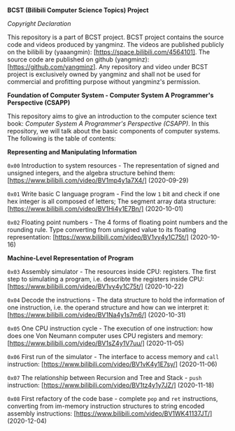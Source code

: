 **BCST (Bilibili Computer Science Topics) Project**

*Copyright Declaration*

This repository is a part of BCST project. BCST project contains the source code and videos produced by yangminz. The videos are published publicly on the bilibili by (yaaangmin): [https://space.bilibili.com/4564101]. The source code are published on github (yangminz): [https://github.com/yangminz]. Any repository and video under BCST project is exclusively owned by yangminz and shall not be used for commercial and profitting purpose without yangminz's permission.

**Foundation of Computer System - Computer System A Programmer's Perspective (CSAPP)**

This repository aims to give an introduction to the computer science text book: *Computer System A Programmer's Perspective (CSAPP)*. In this repository, we will talk about the basic components of computer systems. The following is the table of contents:

**Representing and Manipulating Information**

`0x00` Introduction to system resources - The representation of signed and unsigned integers, and the algebra structure behind them: [https://www.bilibili.com/video/BV1mp4y1a7X4/] (2020-09-29)

`0x01` Write basic C language program - Find the low `1` bit and check if one hex integer is all composed of letters; The segment array data structure: [https://www.bilibili.com/video/BV1Hi4y1E7Bn/] (2020-10-01)

`0x02` Floating point numbers - The 4 forms of floating point numbers and the rounding rule. Type converting from unsigned value to its floating representation: [https://www.bilibili.com/video/BV1vy4y1C75t/] (2020-10-16)

**Machine-Level Representation of Program**

`0x03` Assembly simulator - The resources inside CPU: registers. The first step to simulating a program, i.e. describte the registers inside CPU: [https://www.bilibili.com/video/BV1vy4y1C75t/] (2020-10-22)

`0x04` Decode the instructions - The data structure to hold the information of one instruction, i.e. the operand structure and how can we interpret it: [https://www.bilibili.com/video/BV1Na4y1s7m6/] (2020-10-31)

`0x05` One CPU instruction cycle - The execution of one instruction: how does one Von Neumann computer uses CPU registers and memory: [https://www.bilibili.com/video/BV1sZ4y1V7uu/] (2020-11-05)

`0x06` First run of the simulator - The interface to access memory and `call` instruction: [https://www.bilibili.com/video/BV1vK4y1E7sy/] (2020-11-06)

`0x07` The relationship between Recursion and Tree and Stack - `push` instruction: [https://www.bilibili.com/video/BV1tz4y1y7JZ/] (2020-11-18)

`0x08` First refactory of the code base - complete `pop` and `ret` instructions, converting from im-memory instruction structures to string encoded assembly instructions: [https://www.bilibili.com/video/BV1WK41137JT/] (2020-12-04)